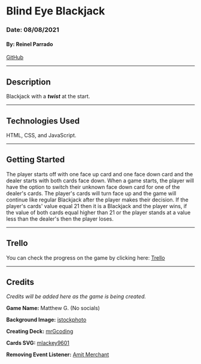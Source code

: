 # Blind Eye Blackjack

### Date: 08/08/2021

#### By: Reinel Parrado

[GitHub](https://github.com/UnitarySaucer)

---

## Description

Blackjack with a **_twist_** at the start.

---

## Technologies Used

HTML, CSS, and JavaScript.

---

## Getting Started

The player starts off with one face up card and one face down card and the dealer starts with both cards face down. When a game starts, the player will have the option to switch their unknown face down card for one of the dealer's cards. The player's cards will turn face up and the game will continue like regular Blackjack after the player makes their decision. If the player's cards' value equal 21 then it is a Blackjack and the player wins, if the value of both cards equal higher than 21 or the player stands at a value less than the dealer's then the player loses.

---

## Trello

You can check the progress on the game by clicking here: [Trello](https://trello.com/b/agk5c57g/blackjack)

---

## Credits

_Credits will be added here as the game is being created._

**Game Name:** Matthew G. (No socials)

**Background Image:** [istockphoto](https://www.istockphoto.com/)

**Creating Deck:** [mrGcoding](https://www.youtube.com/watch?v=LxXWTXOny3A)

**Cards SVG:** [mlackey9601](https://github.com/mlackey9601/card-deck)

**Removing Event Listener:** [Amit Merchant](https://www.amitmerchant.com/remove-event-listener-once-invoked-javascript/)
